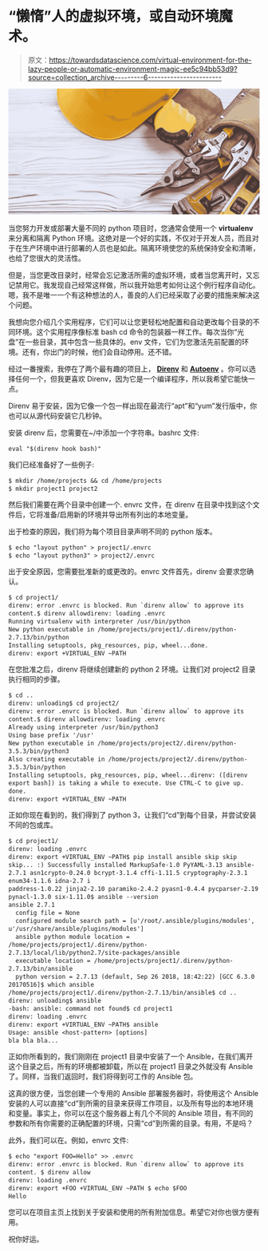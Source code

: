 # “懒惰”人的虚拟环境，或自动环境魔术。

> 原文：<https://towardsdatascience.com/virtual-environment-for-the-lazy-people-or-automatic-environment-magic-ee5c94bb53d9?source=collection_archive---------6----------------------->

![](img/41df929dde00156c7c7de142febd7391.png)

当您努力开发或部署大量不同的 python 项目时，您通常会使用一个 **virtualenv** 来分离和隔离 Python 环境。这绝对是一个好的实践，不仅对于开发人员，而且对于在生产环境中进行部署的人员也是如此。隔离环境使您的系统保持安全和清晰，也给了您很大的灵活性。

但是，当您更改目录时，经常会忘记激活所需的虚拟环境，或者当您离开时，又忘记禁用它。我发现自己经常这样做，所以我开始思考如何让这个例行程序自动化。嗯，我不是唯一一个有这种想法的人，善良的人们已经采取了必要的措施来解决这个问题。

我想向您介绍几个实用程序，它们可以让您更轻松地配置和自动更改每个目录的不同环境。这个实用程序像标准 bash cd 命令的包装器一样工作。每次当你“光盘”在一些目录，其中包含一些具体的。env 文件，它们为您激活先前配置的环境。还有，你出门的时候，他们会自动停用。还不错。

经过一番搜索，我停在了两个最有趣的项目上， [**Direnv**](https://direnv.net/) 和 [**Autoenv**](https://github.com/kennethreitz/autoenv) 。你可以选择任何一个，但我更喜欢 Direnv，因为它是一个编译程序，所以我希望它能快一点。

Direnv 易于安装，因为它像一个包一样出现在最流行“apt”和“yum”发行版中，你也可以从源代码安装它几秒钟。

安装 direnv 后，您需要在~/中添加一个字符串。bashrc 文件:

```
eval "$(direnv hook bash)"
```

我们已经准备好了一些例子:

```
$ mkdir /home/projects && cd /home/projects 
$ mkdir project1 project2
```

然后我们需要在两个目录中创建一个. envrc 文件，在 direnv 在目录中找到这个文件后，它将准备/启用新的环境并导出所有列出的本地变量。

出于检查的原因，我们将为每个项目目录声明不同的 python 版本。

```
$ echo "layout python" > project1/.envrc
$ echo "layout python3" > project2/.envrc
```

出于安全原因，您需要批准新的或更改的。envrc 文件首先，direnv 会要求您确认。

```
$ cd project1/ 
direnv: error .envrc is blocked. Run `direnv allow` to approve its content.$ direnv allowdirenv: loading .envrc 
Running virtualenv with interpreter /usr/bin/python 
New python executable in /home/projects/project1/.direnv/python-2.7.13/bin/python 
Installing setuptools, pkg_resources, pip, wheel...done. 
direnv: export +VIRTUAL_ENV ~PATH
```

在您批准之后，direnv 将继续创建新的 python 2 环境。让我们对 project2 目录执行相同的步骤。

```
$ cd .. 
direnv: unloading$ cd project2/ 
direnv: error .envrc is blocked. Run `direnv allow` to approve its content.$ direnv allowdirenv: loading .envrc 
Already using interpreter /usr/bin/python3 
Using base prefix '/usr' 
New python executable in /home/projects/project2/.direnv/python-3.5.3/bin/python3 
Also creating executable in /home/projects/project2/.direnv/python-3.5.3/bin/python 
Installing setuptools, pkg_resources, pip, wheel...direnv: ([direnv export bash]) is taking a while to execute. Use CTRL-C to give up. 
done. 
direnv: export +VIRTUAL_ENV ~PATH
```

正如你现在看到的，我们得到了 python 3，让我们“cd”到每个目录，并尝试安装不同的包或库。

```
$ cd project1/ 
direnv: loading .envrc 
direnv: export +VIRTUAL_ENV ~PATH$ pip install ansible skip skip skip... :) Successfully installed MarkupSafe-1.0 PyYAML-3.13 ansible-2.7.1 asn1crypto-0.24.0 bcrypt-3.1.4 cffi-1.11.5 cryptography-2.3.1 enum34-1.1.6 idna-2.7 i
paddress-1.0.22 jinja2-2.10 paramiko-2.4.2 pyasn1-0.4.4 pycparser-2.19 pynacl-1.3.0 six-1.11.0$ ansible --version 
ansible 2.7.1 
  config file = None 
  configured module search path = [u'/root/.ansible/plugins/modules', u'/usr/share/ansible/plugins/modules'] 
  ansible python module location = /home/projects/project1/.direnv/python-2.7.13/local/lib/python2.7/site-packages/ansible 
  executable location = /home/projects/project1/.direnv/python-2.7.13/bin/ansible 
  python version = 2.7.13 (default, Sep 26 2018, 18:42:22) [GCC 6.3.0 20170516]$ which ansible 
/home/projects/project1/.direnv/python-2.7.13/bin/ansible$ cd ..
direnv: unloading$ ansible  
-bash: ansible: command not found$ cd project1 
direnv: loading .envrc 
direnv: export +VIRTUAL_ENV ~PATH$ ansible
Usage: ansible <host-pattern> [options] 
bla bla bla...
```

正如你所看到的，我们刚刚在 project1 目录中安装了一个 Ansible，在我们离开这个目录之后，所有的环境都被卸载，所以在 project1 目录之外就没有 Ansible 了。同样，当我们返回时，我们将得到可工作的 Ansible 包。

这真的很方便，当您创建一个专用的 Ansible 部署服务器时，将使用这个 Ansible 安装的人可以直接“cd”到所需的目录来获得工作项目，以及所有导出的本地环境和变量。事实上，你可以在这个服务器上有几个不同的 Ansible 项目，有不同的参数和所有你需要的正确配置的环境，只需“cd”到所需的目录。有用，不是吗？

此外，我们可以在。例如，envrc 文件:

```
$ echo "export FOO=Hello" >> .envrc  
direnv: error .envrc is blocked. Run `direnv allow` to approve its content. $ direnv allow
direnv: loading .envrc 
direnv: export +FOO +VIRTUAL_ENV ~PATH $ echo $FOO 
Hello
```

您可以在项目主页上找到关于安装和使用的所有附加信息。希望它对你也很方便有用。

祝你好运。